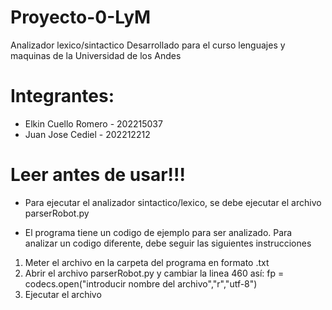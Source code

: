 # Proyecto-0-LyM
Analizador lexico/sintactico
Desarrollado para el curso lenguajes y maquinas de la Universidad de los Andes

# Integrantes:
- Elkin Cuello Romero - 202215037
- Juan Jose Cediel - 202212212

# Leer antes de usar!!!

- Para ejecutar el analizador sintactico/lexico, se debe ejecutar el archivo parserRobot.py


- El programa tiene un codigo de ejemplo para ser analizado. Para analizar un codigo diferente, debe seguir las siguientes instrucciones
1. Meter el archivo en la carpeta del programa en formato .txt
2. Abrir el archivo parserRobot.py y cambiar la linea 460 así: fp = codecs.open("introducir nombre del archivo","r","utf-8")
3. Ejecutar el archivo